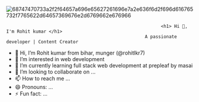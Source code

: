 
![68747470733a2f2f64657a696e65627261696e7a2e636f6d2f696d616765732f7765622d64657369676e2d6769662e676966](https://github.com/user-attachments/assets/dfb38ac6-5025-4f28-9b90-000cb998debe)

                                                              <h1> Hi 👋, I'm Rohit kumar </h1>
                                                        A passionate developer | Content Creator
- 👋 Hi, I’m  Rohit kumar from bihar, munger (@rohitlkr7)
- 👀 I’m interested in web development
- 🌱 I’m currently learning full stack web development at prepleaf by masai
- 💞️ I’m looking to collaborate on ...
- 📫 How to reach me ...
- 😄 Pronouns: ...
- ⚡ Fun fact: ...

<!---
rohitlkr7/rohitlkr7 is a ✨ special ✨ repository because its `README.md` (this file) appears on your GitHub profile.
You can click the Preview link to take a look at your changes.
--->
